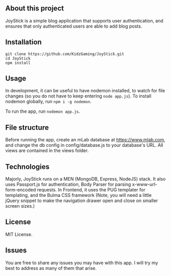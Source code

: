 ## About this project
JoyStick is a simple blog application that supports user authentication, and ensures that only authenticated users are able to add blog posts.

## Installation
```
git clone https://github.com/KidzGaming/JoyStick.git
cd JoyStick
npm install
```

## Usage
In development, it can be useful to have nodemon installed, to watch for file changes (so you do not have to keep entering ``` node app.js ```). To install nodemon globally, run ``` npm i -g nodemon ```.

To run the app, run ``` nodemon app.js ```.

## File structure
Before running the app, create an mLab database at https://www.mlab.com, and change the db config in config/database.js to your database's URL. All views are contained in the views folder.

## Technologies
Majorly, JoyStick runs on a MEN (MongoDB, Express, NodeJS) stack. It also uses Passport.js for authentication, Body Parser for parsing x-www-url-form-encoded requests. In Frontend, it uses the PUG templater for templating, and the Bulma CSS framework (Note, you will need a little jQuery snippet to make the navigation drawer open and close on smaller screen sizes.)

## License
MIT License.

## Issues
You are free to share any issues you may have with this app. I will try my best to address as many of them that arise.
